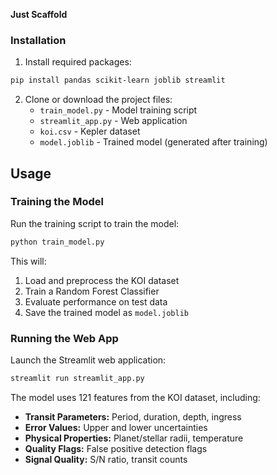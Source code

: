 **Just Scaffold**

### Installation

1. Install required packages:
```bash
pip install pandas scikit-learn joblib streamlit
```

2. Clone or download the project files:
   - `train_model.py` - Model training script
   - `streamlit_app.py` - Web application
   - `koi.csv` - Kepler dataset
   - `model.joblib` - Trained model (generated after training)

## Usage

### Training the Model

Run the training script to train the model:

```bash
python train_model.py
```

This will:
1. Load and preprocess the KOI dataset
2. Train a Random Forest Classifier
3. Evaluate performance on test data
4. Save the trained model as `model.joblib`

### Running the Web App

Launch the Streamlit web application:

```bash
streamlit run streamlit_app.py
```

The model uses 121 features from the KOI dataset, including:

- **Transit Parameters:** Period, duration, depth, ingress
- **Error Values:** Upper and lower uncertainties
- **Physical Properties:** Planet/stellar radii, temperature
- **Quality Flags:** False positive detection flags
- **Signal Quality:** S/N ratio, transit counts
